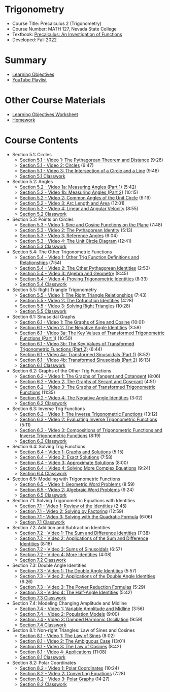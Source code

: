 <div id="top"></div>

# Trigonometry
 - Course Title: Precalculus 2 (Trigonometry)
 - Course Number: MATH 127, Nevada State College
 - Textbook: [Precalculus: An Investigation of Functions](https://www.opentextbookstore.com/precalc/)
 - Developed: Fall 2022

# Summary
 - [Learning Objectives](https://github.com/AaronWongNSC/Trigonometry/blob/main/LearningObjectives.pdf)
 - [YouTube Playlist](https://www.youtube.com/playlist?list=PLQTQDG8nyMPjNu6cOf5ULMnIDKm-9-1Sf)

# Other Course Materials
 - [Learning Objectives Worksheet](https://github.com/AaronWongNSC/Trigonometry/blob/main/LearningObjectivesWorksheet.pdf)
 - [Homework](https://github.com/AaronWongNSC/Trigonometry/blob/main/HW.pdf)

# Course Contents
 - Section 5.1: Circles
    - [Section 5.1 - Video 1: The Pythagorean Theorem and Distance](https://youtu.be/ZEVm0dn4c88) (9:26)
    - [Section 5.1 - Video 2: Circles](https://youtu.be/had4CF5yNs8) (6:47)
    - [Section 5.1 - Video 3: The Intersection of a Circle and a Line](https://youtu.be/9uQ63ORbjCE) (9:48)
    - [Section 5.1 Classwork](https://github.com/AaronWongNSC/Trigonometry/blob/main/5.1-Classwork.pdf)
 - Section 5.2: Angles
    - [Section 5.2 - Video 1a: Measuring Angles (Part 1)](https://youtu.be/EFX7hNQoCrY) (5:42)
    - [Section 5.2 - Video 1b: Measuring Angles (Part 2)](https://youtu.be/SBvHyMA67dA) (10:15)
    - [Section 5.2 - Video 2: Common Angles of the Unit Circle](https://youtu.be/1UCTypzVXYA) (6:19)
    - [Section 5.2 - Video 3: Arc Length and Area](https://youtu.be/nf-Eduo64Io) (12:01)
    - [Section 5.2 - Video 4: Linear and Angular Velocity](https://youtu.be/37IgAzLd2e8) (8:55)
    - [Section 5.2 Classwork](https://github.com/AaronWongNSC/Trigonometry/blob/main/5.2-Classwork.pdf)
 - Section 5.3: Points on Circles
    - [Section 5.3 - Video 1: Sine and Cosine Functions on the Plane](https://youtu.be/ugpy8PuHRrU) (7:48)
    - [Section 5.3 - Video 2: The Pythagorean Identity](https://youtu.be/Zm-_s09285k) (5:13)
    - [Section 5.3 - Video 3: Reference Angles](https://youtu.be/R7WoOZPrEmw) (6:04)
    - [Section 5.3 - Video 4: The Unit Circle Diagram](https://youtu.be/77YW58EMQZM) (12:41)
    - [Section 5.3 Classwork](https://github.com/AaronWongNSC/Trigonometry/blob/main/5.3-Classwork.pdf)
 - Section 5.4: The Other Trigonometric Functions
    - [Section 5.4 - Video 1: Other Trig Function Definitions and Relationships](https://youtu.be/vWFKAlZCDrU) (7:54)
    - [Section 5.4 - Video 2: The Other Pythagorean Identities](https://youtu.be/WcJaMlO4sUY) (2:53)
    - [Section 5.4 - Video 3: Algebra and Geometry](https://youtu.be/8-cWW5b09HE) (8:45)
    - [Section 5.4 - Video 4: Proving Trigonometric Identities](https://youtu.be/PgJmXQfcnxE) (8:33)
    - [Section 5.4 Classwork](https://github.com/AaronWongNSC/Trigonometry/blob/main/5.4-Classwork.pdf)
 - Section 5.5: Right Triangle Trigonometry
    - [Section 5.5 - Video 1: The Right Triangle Relationships](https://youtu.be/c4LfOKsvo8U) (7:43)
    - [Section 5.5 - Video 2: The Cofunction Identities](https://youtu.be/vXtFvTcnmvc) (4:28)
    - [Section 5.5 - Video 3: Solving Right Triangles](https://youtu.be/eZhFJ5XnIJg) (10:28)
    - [Section 5.5 Classwork](https://github.com/AaronWongNSC/Trigonometry/blob/main/5.5-Classwork.pdf)
 - Section 6.1: Sinusoidal Graphs
    - [Section 6.1 - Video 1: The Graphs of Sine and Cosine](https://youtu.be/LD3ZG-y1u_8) (10:01)
    - [Section 6.1 - Video 2: The Negative Angle Identities](https://youtu.be/r7GPHnwzMfw) (3:58)
    - [Section 6.1 - Video 3a: The Key Values of Transformed Trigonometric Functions (Part 1)](https://youtu.be/Ar2X7orfFdc) (10:50)
    - [Section 6.1 - Video 3b: The Key Values of Transformed Trigonometric Functions (Part 2)](https://youtu.be/XLZ1KJU99hA) (6:44)
    - [Section 6.1 - Video 4a: Transformed Sinusoidals (Part 1)](https://youtu.be/F7sUa5sex7Q) (8:52)
    - [Section 6.1 - Video 4b: Transformed Sinusoidals (Part 2)](https://youtu.be/fp7DGM1REuo) (6:13)
    - [Section 6.1 Classwork](https://github.com/AaronWongNSC/Trigonometry/blob/main/6.1-Classwork.pdf)
 - Section 6.2: Graphs of the Other Trig Functions
    - [Section 6.2 - Video 1: The Graphs of Tangent and Cotangent](https://youtu.be/PNcF0f-aL0Y) (8:06)
    - [Section 6.2 - Video 2: The Graphs of Secant and Cosecant](https://youtu.be/hYT0uEHl2q8) (4:51)
    - [Section 6.2 - Video 3: The Graphs of Transformed Trigonometric Functions](https://youtu.be/JO0VwPZVRVk) (11:35)
    - [Section 6.2 - Video 4: The Negative Angle Identities](https://youtu.be/m9vUS0gMiYE) (3:02)
    - [Section 6.2 Classwork](https://github.com/AaronWongNSC/Trigonometry/blob/main/6.2-Classwork.pdf)
 - Section 6.3: Inverse Trig Functions
    - [Section 6.3 - Video 1: The Inverse Trigonometric Functions](https://youtu.be/PojLuiazIwE) (13:12)
    - [Section 6.3 - Video 2: Evaluating Inverse Trigonometric Functions](https://youtu.be/Qsjw3ewySxo) (5:11)
    - [Section 6.3 - Video 3: Compositions of Trigonometric Functions and Inverse Trigonometric Functions](https://youtu.be/aIGdx8GtevM) (8:19)
    - [Section 6.3 Classwork](https://github.com/AaronWongNSC/Trigonometry/blob/main/6.3-Classwork.pdf)
 - Section 6.4: Solving Trig Functions
    - [Section 6.4 - Video 1: Graphs and Solutions](https://youtu.be/SduLiomk80s) (5:15)
    - [Section 6.4 - Video 2: Exact Solutions](https://youtu.be/4rNH1xpS7u8) (7:58)
    - [Section 6.4 - Video 3: Approximate Solutions](https://youtu.be/rLGEgt7inGU) (8:00)
    - [Section 6.4 - Video 4: Solving More Complex Equations](https://youtu.be/BnsR5Bf-8OU) (9:24)
    - [Section 6.4 Classwork](https://github.com/AaronWongNSC/Trigonometry/blob/main/6.4-Classwork.pdf)
 - Section 6.5: Modeling with Trigonometric Functions
    - [Section 6.5 - Video 1: Geometric Word Problems](https://youtu.be/7PQsK72N_sM) (8:59)
    - [Section 6.5 - Video 2: Algebraic Word Problems](https://youtu.be/bIKMDQKhgmc) (9:24)
    - [Section 6.5 Classwork](https://github.com/AaronWongNSC/Trigonometry/blob/main/6.5-Classwork.pdf)
 - Section 7.1: Solving Trigonometric Equations with Identities
    - [Section 7.1 - Video 1: Review of the Identities](https://youtu.be/n_8svd_KUoQ) (2:45)
    - [Section 7.1 - Video 2: Solving by Factoring](https://youtu.be/ix6fr7PDrGo) (12:59)
    - [Section 7.1 - Video 3: Solving with the Quadratic Formula](https://youtu.be/UG8J-GYIu6k) (6:06)
    - [Section 7.1 Classwork](https://github.com/AaronWongNSC/Trigonometry/blob/main/7.1-Classwork.pdf)
 - Section 7.2: Addition and Subtraction Identities
    - [Section 7.2 - Video 1: The Sum and Difference Identities](https://youtu.be/KHd5VJtOxH0) (7:38)
    - [Section 7.2 - Video 2: Applications of the Sum and Difference Identities](https://youtu.be/e7mE7aGoUBY) (8:18)
    - [Section 7.2 - Video 3: Sums of Sinusoidals](https://youtu.be/l0bHZQC0xtg) (6:57)
    - [Section 7.2 - Video 4: More Identities](https://youtu.be/d0yrbuHLKEE) (4:08)
    - [Section 7.2 Classwork](https://github.com/AaronWongNSC/Trigonometry/blob/main/7.2-Classwork.pdf)
 - Section 7.3: Double Angle Identities
    - [Section 7.3 - Video 1: The Double Angle Identities](https://youtu.be/qqbvygyPr64) (5:57)
    - [Section 7.3 - Video 2: Applications of the Double Angle Identities](https://youtu.be/ur4AgKkb46A) (6:26)
    - [Section 7.3 - Video 3: The Power Reduction Formulas](https://youtu.be/RjqbucEo6lM) (5:29)
    - [Section 7.3 - Video 4: The Half-Angle Identities](https://youtu.be/0fMkt-NVXYI) (5:42)
    - [Section 7.3 Classwork](https://github.com/AaronWongNSC/Trigonometry/blob/main/7.3-Classwork.pdf)
 - Section 7.4: Modeling Changing Amplitude and Midline
    - [Section 7.4 - Video 1: Variable Amplitude and Midline](https://youtu.be/TzWHOWp4BOo) (3:56)
    - [Section 7.4 - Video 2: Population Models](https://youtu.be/jmy_CoXz8wY) (9:00)
    - [Section 7.4 - Video 3: Damped Harmonic Oscillation](https://youtu.be/E5WjacwThPk) (9:59)
    - [Section 7.4 Classwork](https://github.com/AaronWongNSC/Trigonometry/blob/main/7.4-Classwork.pdf)
 - Section 8.1: Non-right Triangles: Law of Sines and Cosines
    - [Section 8.1 - Video 1: The Law of Sines](https://youtu.be/oTPcYu6Yy8E) (8:02)
    - [Section 8.1 - Video 2: The Ambiguous Case](https://youtu.be/oEHI02_kwks) (13:01)
    - [Section 8.1 - Video 3: The Law of Cosines](https://youtu.be/kMHUuo28bW8) (8:42)
    - [Section 8.1 - Video 4: Applications](https://youtu.be/aLyG_Av8n5Q) (11:08)
    - [Section 8.1 Classwork](https://github.com/AaronWongNSC/Trigonometry/blob/main/8.1-Classwork.pdf)
 - Section 8.2: Polar Coordinates
    - [Section 8.2 - Video 1: Polar Coordinates](https://youtu.be/xkDl2Pwcdh8) (10:24)
    - [Section 8.2 - Video 2: Converting Equations](https://youtu.be/GXB9WFvN0Rs) (7:28)
    - [Section 8.2 - Video 3: Polar Graphs](https://youtu.be/pt4tQiWURbI) (14:27)
    - [Section 8.2 Classwork](https://github.com/AaronWongNSC/Trigonometry/blob/main/8.2-Classwork.pdf)









